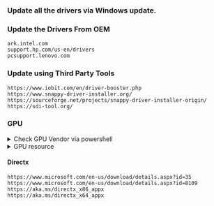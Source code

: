 ### Update all the drivers via Windows update.

### Update the Drivers From OEM

```
ark.intel.com
support.hp.com/us-en/drivers
pcsupport.lenovo.com
```

### Update using Third Party Tools
```
https://www.iobit.com/en/driver-booster.php
https://www.snappy-driver-installer.org/
https://sourceforge.net/projects/snappy-driver-installer-origin/
https://sdi-tool.org/
```

### GPU

<details><summary>Check GPU Vendor via powershell</summary>
<p>

```powershell
foreach ($gpu in Get-WmiObject Win32_VideoController) 
{
 Write-Host $gpu.Name
 Write-Host $gpu.Description
}
```

</p>
</details>

<details><summary>GPU resource</summary>
<p>

- AMD

```
amd.com/en/support
```

- Intel

```
intel.com
ark.intel.com
microsoft.com/store/productId/9PLFNLNT3G5G
```
- NVIDIA

```
nvidia.com/en-us/geforce/geforce-experience/
nvidia.com/en-us/geforce/drivers/
nvidia.com/Download/index.aspx

microsoft.com/store/productId/9NF8H0H7WMLT
```

</p>
</details>

#### Directx 
```
https://www.microsoft.com/en-us/download/details.aspx?id=35
https://www.microsoft.com/en-us/download/details.aspx?id=8109
https://aka.ms/directx_x86_appx
https://aka.ms/directx_x64_appx
```
